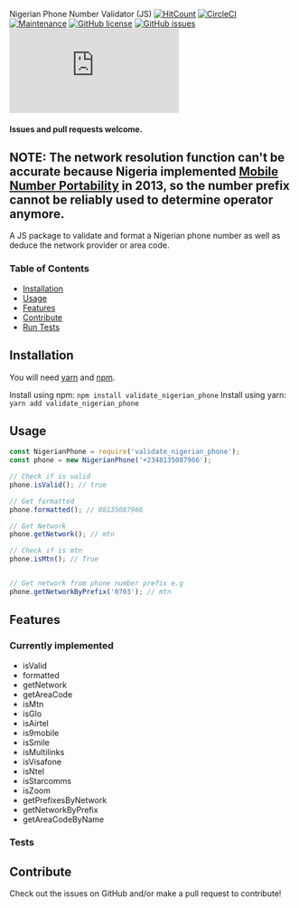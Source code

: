  Nigerian Phone Number Validator (JS)
[![HitCount](http://hits.dwyl.io/djunehor/js_validate_nigerian_phone.svg)](http://hits.dwyl.io/djunehor/js_validate_nigerian_phone)
[![CircleCI](https://circleci.com/gh/djunehor/js_validate_nigerian_phone.svg?style=svg)](https://circleci.com/gh/djunehor/js_validate_nigerian_phone)
[![Maintenance](https://img.shields.io/badge/Maintained%3F-yes-green.svg)](https://GitHub.com/djunehor/js_validate_nigerian_phone)
[![GitHub license](https://img.shields.io/github/license/djunehor/js_validate_nigerian_phone.svg)](https://github.com/djunehor/js_validate_nigerian_phone/blob/master/LICENSE)
[![GitHub issues](https://img.shields.io/github/issues/djunehor/js_validate_nigerian_phone.svg)](https://GitHub.com/djunehor/js_validate_nigerian_phone/issues/)
[![Only 32 Kb](https://badge-size.herokuapp.com/djunehor/js_validate_nigerian_phone/master/build/index.js)](https://github.com/djunehor/js_validate_nigerian_phone/blob/master/build/index.js)

#### Issues and pull requests welcome.
## NOTE: The network resolution function can't be accurate because Nigeria implemented [Mobile Number Portability](https://en.wikipedia.org/wiki/Mobile_number_portability) in 2013, so the number prefix cannot be reliably used to determine operator anymore.
A JS package to validate and format a Nigerian phone number as well as deduce the network provider or area code.

### Table of Contents
* [Installation](#installation)
* [Usage](#usage)
* [Features](#features)
* [Contribute](#contribute)
* [Run Tests](#tests)

## Installation
You will need [yarn](https://yarnpkg.com/lang/en/docs/install/) and [npm](https://www.npmjs.com/get-npm).

Install using npm: `npm install validate_nigerian_phone`
Install using yarn: `yarn add validate_nigerian_phone`

## Usage

```js
const NigerianPhone = require('validate_nigerian_phone');
const phone = new NigerianPhone('+2348135087966');

// Check if is valid
phone.isValid(); // true

// Get formatted
phone.formatted(); // 08135087966

// Get Network
phone.getNetwork(); // mtn

// Check if is mtn
phone.isMtn(); // True


// Get network from phone number prefix e.g
phone.getNetworkByPrefix('0703'); // mtn

```

## Features
### Currently implemented
* isValid
* formatted
* getNetwork
* getAreaCode
* isMtn
* isGlo
* isAirtel
* is9mobile
* isSmile
* isMultilinks
* isVisafone
* isNtel
* isStarcomms
* isZoom
* getPrefixesByNetwork
* getNetworkByPrefix
* getAreaCodeByName

### Tests


## Contribute
Check out the issues on GitHub and/or make a pull request to contribute!

